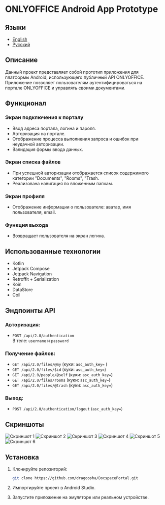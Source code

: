 # ONLYOFFICE Android App Prototype

## Языки
- [English](README.md)
- [Русский](README_ru.md)

## Описание
Данный проект представляет собой прототип приложения для платформы Android, использующего публичный API ONLYOFFICE. Приложение позволяет пользователям аутентифицироваться на портале ONLYOFFICE и управлять своими документами.

## Функционал

### Экран подключения к порталу
- Ввод адреса портала, логина и пароля.
- Авторизация на портале.
- Отображение процесса выполнения запроса и ошибок при неудачной авторизации.
- Валидация формы ввода данных.

### Экран списка файлов
- При успешной авторизации отображается список содержимого категории "Documents", "Rooms", "Trash.
- Реализована навигация по вложенным папкам.

### Экран профиля
- Отображение информации о пользователе: аватар, имя пользователя, email.

### Функция выхода
- Возвращает пользователя на экран логина.

## Использованные технологии
- Kotlin
- Jetpack Compose
- Jetpack Navigation
- Retroffit + Serialization
- Koin
- DataStore
- Coil


## Эндпоинты API

### Авторизация:
- `POST /api/2.0/authentication`  
  В теле: `username` и `password`

### Получение файлов:
- `GET /api/2.0/files/@my` (куки: `asc_auth_key=` )
- `GET /api/2.0/files/$id` (куки: `asc_auth_key=`)
- `GET /api/2.0/people/@self` (куки: `asc_auth_key=`)
- `GET /api/2.0/files/rooms` (куки: `asc_auth_key=`)
- `GET /api/2.0/files/@trash` (куки: `asc_auth_key=`)

### Выход:
- `POST /api/2.0/authentication/logout` (`asc_auth_key=`)

## Скриншоты
![Скриншот 1](https://github.com/user-attachments/assets/2a9a82dd-28de-4f97-9d0d-812867cf7d05)
![Скриншот 2](https://github.com/user-attachments/assets/f8186fd3-1fe3-4430-8032-e86b59ae8ec2)
![Скриншот 3](https://github.com/user-attachments/assets/f0a34b2e-b944-4847-9978-01054938ba12)
![Скриншот 4](https://github.com/user-attachments/assets/99df85df-1d1a-49ed-93b6-cd87a20afabc)
![Скриншот 5](https://github.com/user-attachments/assets/1dc0e558-dfdf-4568-b937-d02c4ea0d2df)
![Скриншот 6](https://github.com/user-attachments/assets/7f498a34-a992-482f-a65c-39fd528e4665)



## Установка

1. Клонируйте репозиторий:
    ```bash
    git clone https://github.com/dragoosha/DocspacePortal.git
    ```

2. Импортируйте проект в Android Studio.

3. Запустите приложение на эмуляторе или реальном устройстве.

